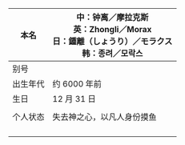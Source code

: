 

| 本名     | 中：钟离／摩拉克斯<br>英：Zhongli／Morax<br/>日：鍾離（しょうり）／モラクス<br/>韩：종려／모락스 |
| -------- | ------------------------------------------------------------ |
| 别号     |                                                              |
| 出生年代 | 约 6000 年前                                                 |
| 生日     | 12 月 31 日                                                  |
|          |                                                              |
| 个人状态 | 失去神之心，以凡人身份摸鱼                                   |
|          |                                                              |
|          |                                                              |
|          |                                                              |
|          |                                                              |